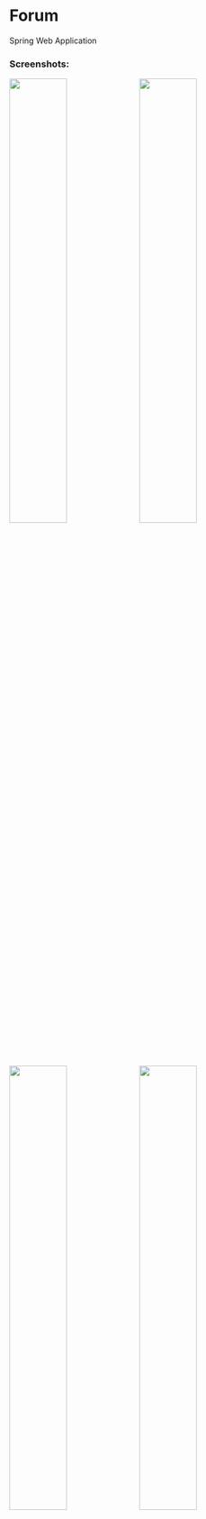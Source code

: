 # Forum
Spring Web Application

### Screenshots:
<img src="https://user-images.githubusercontent.com/53357476/85007383-20998780-b164-11ea-93e5-8f8895ce4ba3.png" width="45%"> <img src="https://user-images.githubusercontent.com/53357476/85007390-22fbe180-b164-11ea-975a-13299cfb9c47.png" width="45%"> 
<img src="https://user-images.githubusercontent.com/53357476/85007392-24c5a500-b164-11ea-8307-a1840b30332d.png" width="45%"> <img src="https://user-images.githubusercontent.com/53357476/85007398-268f6880-b164-11ea-9663-2aa029cb7921.png" width="45%">
